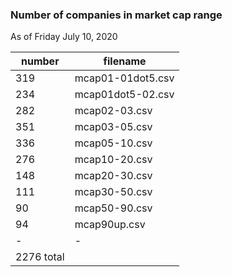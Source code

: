 


### Number of companies in market cap range

As of Friday July 10, 2020

| number | filename |
| - | - |
|     319  |  mcap01-01dot5.csv |
|     234  | mcap01dot5-02.csv |
|     282  | mcap02-03.csv  |
|     351  | mcap03-05.csv  |
|     336  | mcap05-10.csv  |
|     276  | mcap10-20.csv  |
|     148  | mcap20-30.csv  |
|     111  | mcap30-50.csv  |
|      90  | mcap50-90.csv  |
|      94  | mcap90up.csv   |
| - | - |
|    2276    total          |
